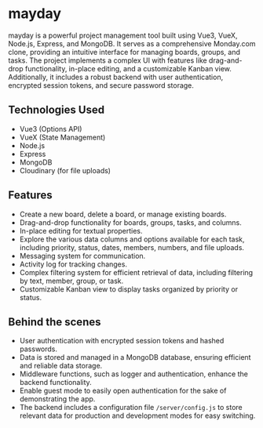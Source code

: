 # mayday
mayday is a powerful project management tool built using Vue3, VueX, Node.js, Express, and MongoDB. It serves as a comprehensive Monday.com clone, providing an intuitive interface for managing boards, groups, and tasks. The project implements a complex UI with features like drag-and-drop functionality, in-place editing, and a customizable Kanban view. Additionally, it includes a robust backend with user authentication, encrypted session tokens, and secure password storage.

## Technologies Used
* Vue3 (Options API)
* VueX (State Management)
* Node.js
* Express
* MongoDB
* Cloudinary (for file uploads)

## Features
* Create a new board, delete a board, or manage existing boards.
* Drag-and-drop functionality for boards, groups, tasks, and columns.
* In-place editing for textual properties.
* Explore the various data columns and options available for each task, including priority, status, dates, members, numbers, and file uploads.
* Messaging system for communication.
* Activity log for tracking changes.
* Complex filtering system for efficient retrieval of data, including filtering by text, member, group, or task.
* Customizable Kanban view to display tasks organized by priority or status.


## Behind the scenes
* User authentication with encrypted session tokens and hashed passwords.
* Data is stored and managed in a MongoDB database, ensuring efficient and reliable data storage.
* Middleware functions, such as logger and authentication, enhance the backend functionality.
* Enable guest mode to easily open authentication for the sake of demonstrating the app.
* The backend includes a configuration file `/server/config.js` to store relevant data for production and development modes for easy switching.


